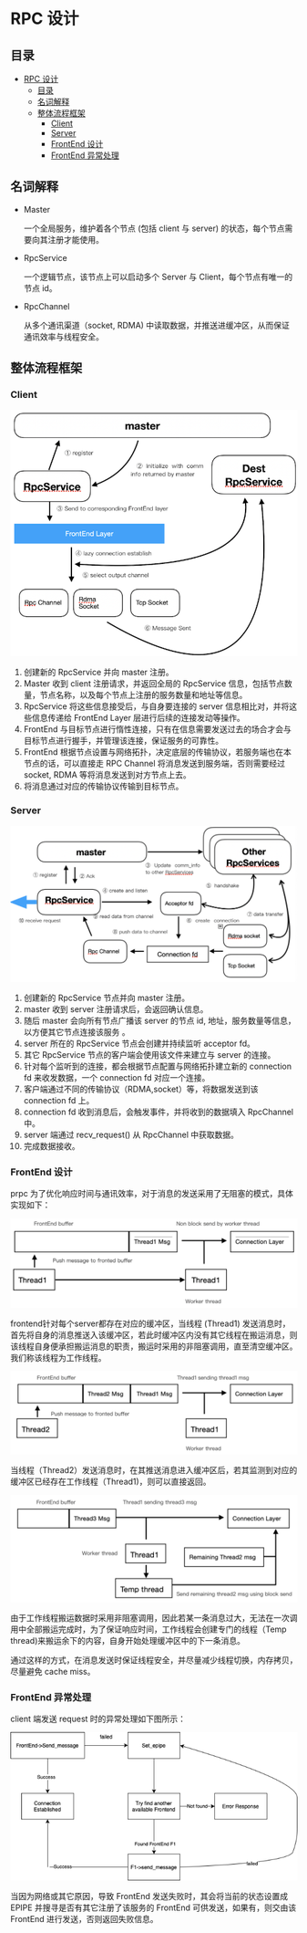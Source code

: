 # RPC 设计

## 目录

- [RPC 设计](#rpc-设计)
  - [目录](#目录)
  - [名词解释](#名词解释)
  - [整体流程框架](#整体流程框架)
    - [Client](#client)
    - [Server](#server)
    - [FrontEnd 设计](#frontend-设计)
    - [FrontEnd 异常处理](#frontend-异常处理)

## 名词解释

* Master

    一个全局服务，维护着各个节点 (包括 client 与 server) 的状态，每个节点需要向其注册才能使用。

* RpcService

    一个逻辑节点，该节点上可以启动多个 Server 与 Client，每个节点有唯一的节点 id。

* RpcChannel

    从多个通讯渠道（socket, RDMA) 中读取数据，并推送进缓冲区，从而保证通讯效率与线程安全。

## 整体流程框架

### Client

![](img/Client.png)

1. 创建新的 RpcService 并向 master 注册。
2. Master 收到 client 注册请求，并返回全局的 RpcService 信息，包括节点数量，节点名称，以及每个节点上注册的服务数量和地址等信息。
3. RpcService 将这些信息接受后，与自身要连接的 server 信息相比对，并将这些信息传递给 FrontEnd Layer 层进行后续的连接发动等操作。
4. FrontEnd 与目标节点进行惰性连接，只有在信息需要发送过去的场合才会与目标节点进行握手，并管理该连接，保证服务的可靠性。
5. FrontEnd 根据节点设置与网络拓扑，决定底层的传输协议，若服务端也在本节点的话，可以直接走 RPC Channel 将消息发送到服务端，否则需要经过 socket, RDMA 等将消息发送到对方节点上去。
6. 将消息通过对应的传输协议传输到目标节点。

### Server

![](img/Server.png)

1. 创建新的 RpcService 节点并向 master 注册。
2. master 收到 server 注册请求后，会返回确认信息。
3. 随后 master 会向所有节点广播该 server 的节点 id, 地址，服务数量等信息，以方便其它节点连接该服务 。
4. server 所在的 RpcService 节点会创建并持续监听 acceptor fd。
5. 其它 RpcService 节点的客户端会使用该文件来建立与 server 的连接。
6. 针对每个监听到的连接，都会根据节点配置与网络拓扑建立新的 connection fd 来收发数据，一个 connection fd 对应一个连接。
7. 客户端通过不同的传输协议（RDMA,socket）等，将数据发送到该 connection fd 上。
8. connection fd 收到消息后，会触发事件，并将收到的数据填入 RpcChannel 中。
9. server 端通过 recv_request() 从 RpcChannel 中获取数据。
10. 完成数据接收。

### FrontEnd 设计

prpc 为了优化响应时间与通讯效率，对于消息的发送采用了无阻塞的模式，具体实现如下：

![](img/frontend1.png)

frontend针对每个server都存在对应的缓冲区，当线程 (Thread1) 发送消息时，首先将自身的消息推送入该缓冲区，若此时缓冲区内没有其它线程在搬运消息，则该线程自身便承担搬运消息的职责，搬运时采用的非阻塞调用，直至清空缓冲区。我们称该线程为工作线程。

![](img/frontend2.png)

当线程（Thread2）发送消息时，在其推送消息进入缓冲区后，若其监测到对应的缓冲区已经存在工作线程（Thread1)，则可以直接返回。

![](img/frontend3.png)

由于工作线程搬运数据时采用非阻塞调用，因此若某一条消息过大，无法在一次调用中全部搬运完成时，为了保证响应时间，工作线程会创建专门的线程（Temp thread)来搬运余下的内容，自身开始处理缓冲区中的下一条消息。

通过这样的方式，在消息发送时保证线程安全，并尽量减少线程切换，内存拷贝，尽量避免 cache miss。

### FrontEnd 异常处理

client 端发送 request 时的异常处理如下图所示：

![](img/frontend4.png)

当因为网络或其它原因，导致 FrontEnd 发送失败时，其会将当前的状态设置成 EPIPE 并搜寻是否有其它注册了该服务的 FrontEnd 可供发送，如果有，则交由该 FrontEnd 进行发送，否则返回失败信息。

